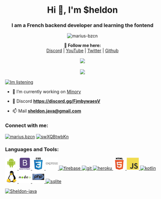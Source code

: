 <h1 align="center">Hi 👋, I'm $heldon</h1>
<h3 align="center">I am a French backend developer and learning the fontend</h3>
<p align="center"> <img src="https://komarev.com/ghpvc/?username=marius-bzcn&label=Profile%20views&color=0e75b6&style=flat" alt="marius-bzcn" /> </p>

<p align="center">
  <b>🖤 Follow me here:</b><br>
  <a href="https://discord.gg/aMs5BHuyaU">Discord</a> |
  <a href="https://www.youtube.com/channel/UC09GPm24_rdeOXa5KOmhDnw">YouTube</a> |
  <a href="https://twitter.com/its_vichy">Twitter</a> |
  <a href="https://github.com/Its-Vichy">Github</a>
  <br><br>
  <img src="https://steamuserimages-a.akamaihd.net/ugc/939465072079337699/A44A2D24BB987267F26C56440F51A0B468481222/">
  <br><br>
  <img src="https://discord.c99.nl/widget/theme-3/836603225515360329.png">
</p>

[![Im listening](https://spotify-github-profile.vercel.app/api/view?uid=mariusmaden&cover_image=true&theme=natemoo-re)](https://github.com/kittinan/spotify-github-profile)

- 🔭 I’m currently working on [Minory](https://github.com/marius-bzcn/minory)

- 💬 Discord **https://discord.gg/FjmbywaesV**

- 📫 Mail **sheldon.java@gmail.com**

<h3 align="left">Connect with me:</h3>
<p align="left">
<a href="https://instagram.com/marius.bzcn" target="blank"><img align="center" src="https://www.logo.wine/a/logo/Instagram/Instagram-Glyph-Color-Logo.wine.svg" alt="marius.bzcn" height="30" width="40" /></a>
<a href="https://discord.gg/Qaxqs9VyfJ" target="blank"><img align="center" src="https://cdn.discordapp.com/attachments/841801136088547338/843168619764514876/concours-discord-cartes-voeux-fortnite-france-6.svg" alt="swXQBtwbKn" height="30" width="40" /></a>
</p>

<h3 align="left">Languages and Tools:</h3>
<p align="left"> <a href="https://developer.android.com" target="_blank"> <img src="https://raw.githubusercontent.com/devicons/devicon/master/icons/android/android-original-wordmark.svg" alt="android" width="40" height="40"/> </a> <a href="https://getbootstrap.com" target="_blank"> <img src="https://raw.githubusercontent.com/devicons/devicon/master/icons/bootstrap/bootstrap-plain-wordmark.svg" alt="bootstrap" width="40" height="40"/> </a> <a href="https://www.w3schools.com/css/" target="_blank"> <img src="https://raw.githubusercontent.com/devicons/devicon/master/icons/css3/css3-original-wordmark.svg" alt="css3" width="40" height="40"/> </a> <a href="https://expressjs.com" target="_blank"> <img src="https://raw.githubusercontent.com/devicons/devicon/master/icons/express/express-original-wordmark.svg" alt="express" width="40" height="40"/> </a> <a href="https://firebase.google.com/" target="_blank"> <img src="https://www.vectorlogo.zone/logos/firebase/firebase-icon.svg" alt="firebase" width="40" height="40"/> </a> <a href="https://git-scm.com/" target="_blank"> <img src="https://www.vectorlogo.zone/logos/git-scm/git-scm-icon.svg" alt="git" width="40" height="40"/> </a> <a href="https://heroku.com" target="_blank"> <img src="https://www.vectorlogo.zone/logos/heroku/heroku-icon.svg" alt="heroku" width="40" height="40"/> </a> <a href="https://www.w3.org/html/" target="_blank"> <img src="https://raw.githubusercontent.com/devicons/devicon/master/icons/html5/html5-original-wordmark.svg" alt="html5" width="40" height="40"/> </a> <a href="https://developer.mozilla.org/en-US/docs/Web/JavaScript" target="_blank"> <img src="https://raw.githubusercontent.com/devicons/devicon/master/icons/javascript/javascript-original.svg" alt="javascript" width="40" height="40"/> </a> <a href="https://kotlinlang.org" target="_blank"> <img src="https://www.vectorlogo.zone/logos/kotlinlang/kotlinlang-icon.svg" alt="kotlin" width="40" height="40"/> </a> <a href="https://www.linux.org/" target="_blank"> <img src="https://raw.githubusercontent.com/devicons/devicon/master/icons/linux/linux-original.svg" alt="linux" width="40" height="40"/> </a> <a href="https://nodejs.org" target="_blank"> <img src="https://raw.githubusercontent.com/devicons/devicon/master/icons/nodejs/nodejs-original-wordmark.svg" alt="nodejs" width="40" height="40"/> </a> <a href="https://www.php.net" target="_blank"> <img src="https://raw.githubusercontent.com/devicons/devicon/master/icons/php/php-original.svg" alt="php" width="40" height="40"/> </a> <a href="https://www.sqlite.org/" target="_blank"> <img src="https://www.vectorlogo.zone/logos/sqlite/sqlite-icon.svg" alt="sqlite" width="40" height="40"/> </a> </p>

<a href="https://github.com/Marius-bzcn">
  <img align="center" src="https://github-readme-stats.vercel.app/api?username=Sheldon-java&show_icons=true&bg_color=00FFFF,0080FF,FF00FF&text_color=00FFFF&title_color=00FF00&icon_color=00FF00&count_private=true&include_all_commits=true" alt="Sheldon-java" />
</a>
